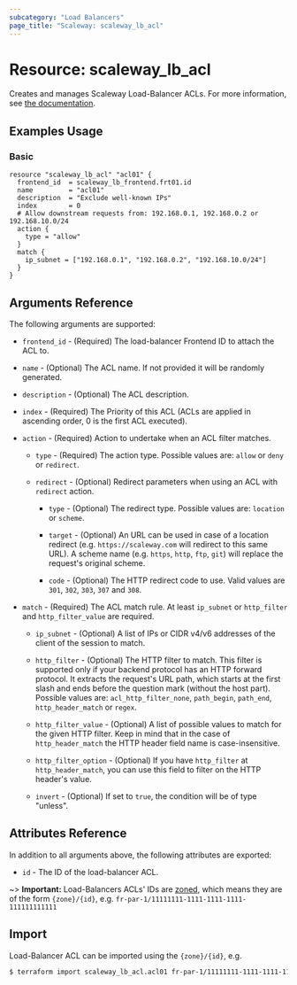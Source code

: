 ```yaml
---
subcategory: "Load Balancers"
page_title: "Scaleway: scaleway_lb_acl"
---
```


# Resource: scaleway_lb_acl

Creates and manages Scaleway Load-Balancer ACLs. For more information, see [the documentation](https://www.scaleway.com/en/developers/api/load-balancer/zoned-api/#path-acls).

## Examples Usage

### Basic

```hcl
resource "scaleway_lb_acl" "acl01" {
  frontend_id  = scaleway_lb_frontend.frt01.id
  name         = "acl01"
  description  = "Exclude well-known IPs"
  index        = 0
  # Allow downstream requests from: 192.168.0.1, 192.168.0.2 or 192.168.10.0/24
  action {
    type = "allow"
  }
  match {
    ip_subnet = ["192.168.0.1", "192.168.0.2", "192.168.10.0/24"]
  }
}
```

## Arguments Reference

The following arguments are supported:

- `frontend_id` - (Required) The load-balancer Frontend ID to attach the ACL to.

- `name` - (Optional) The ACL name. If not provided it will be randomly generated.

- `description` - (Optional) The ACL description.

- `index` - (Required) The Priority of this ACL (ACLs are applied in ascending order, 0 is the first ACL executed).

- `action` - (Required) Action to undertake when an ACL filter matches.

    - `type` - (Required) The action type. Possible values are: `allow` or `deny` or `redirect`.

    - `redirect` - (Optional) Redirect parameters when using an ACL with `redirect` action.

        - `type`  - (Optional) The redirect type. Possible values are: `location` or `scheme`.

        - `target`  - (Optional) An URL can be used in case of a location redirect (e.g. `https://scaleway.com` will redirect to this same URL). A scheme name (e.g. `https`, `http`, `ftp`, `git`) will replace the request's original scheme.

        - `code`  - (Optional) The HTTP redirect code to use. Valid values are `301`, `302`, `303`, `307` and `308`.

- `match` - (Required) The ACL match rule. At least `ip_subnet` or `http_filter` and `http_filter_value` are required.

    - `ip_subnet` - (Optional) A list of IPs or CIDR v4/v6 addresses of the client of the session to match.

    - `http_filter` - (Optional) The HTTP filter to match. This filter is supported only if your backend protocol has an HTTP forward protocol.
      It extracts the request's URL path, which starts at the first slash and ends before the question mark (without the host part).
      Possible values are: `acl_http_filter_none`, `path_begin`, `path_end`, `http_header_match` or `regex`.

    - `http_filter_value` - (Optional) A list of possible values to match for the given HTTP filter.
      Keep in mind that in the case of `http_header_match` the HTTP header field name is case-insensitive.

    - `http_filter_option` - (Optional) If you have `http_filter` at `http_header_match`, you can use this field to filter on the HTTP header's value.

    - `invert` - (Optional) If set to `true`, the condition will be of type "unless".

## Attributes Reference

In addition to all arguments above, the following attributes are exported:

- `id` - The ID of the load-balancer ACL.

~> **Important:** Load-Balancers ACLs' IDs are [zoned](../guides/regions_and_zones.md#resource-ids), which means they are of the form `{zone}/{id}`, e.g. `fr-par-1/11111111-1111-1111-1111-111111111111`


## Import

Load-Balancer ACL can be imported using the `{zone}/{id}`, e.g.

```bash
$ terraform import scaleway_lb_acl.acl01 fr-par-1/11111111-1111-1111-1111-111111111111
```
